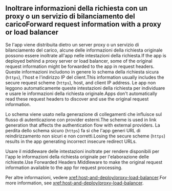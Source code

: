 ## <a name="forward-request-information-with-a-proxy-or-load-balancer"></a><span data-ttu-id="1e8f6-101">Inoltrare informazioni della richiesta con un proxy o un servizio di bilanciamento del carico</span><span class="sxs-lookup"><span data-stu-id="1e8f6-101">Forward request information with a proxy or load balancer</span></span>

<span data-ttu-id="1e8f6-102">Se l'app viene distribuita dietro un server proxy o un servizio di bilanciamento del carico, alcune delle informazioni della richiesta originale possono essere inoltrate all'app nelle intestazioni della richiesta.</span><span class="sxs-lookup"><span data-stu-id="1e8f6-102">If the app is deployed behind a proxy server or load balancer, some of the original request information might be forwarded to the app in request headers.</span></span> <span data-ttu-id="1e8f6-103">Queste informazioni includono in genere lo schema della richiesta sicura (`https`), l'host e l'indirizzo IP del client.</span><span class="sxs-lookup"><span data-stu-id="1e8f6-103">This information usually includes the secure request scheme (`https`), host, and client IP address.</span></span> <span data-ttu-id="1e8f6-104">Le app non leggono automaticamente queste intestazioni della richiesta per individuare e usare le informazioni della richiesta originale.</span><span class="sxs-lookup"><span data-stu-id="1e8f6-104">Apps don't automatically read these request headers to discover and use the original request information.</span></span>

<span data-ttu-id="1e8f6-105">Lo schema viene usato nella generazione di collegamenti che influisce sul flusso di autenticazione con provider esterni.</span><span class="sxs-lookup"><span data-stu-id="1e8f6-105">The scheme is used in link generation that affects the authentication flow with external providers.</span></span> <span data-ttu-id="1e8f6-106">La perdita dello schema sicuro (`https`) fa sì che l'app generi URL di reindirizzamento non sicuri e non corretti.</span><span class="sxs-lookup"><span data-stu-id="1e8f6-106">Losing the secure scheme (`https`) results in the app generating incorrect insecure redirect URLs.</span></span>

<span data-ttu-id="1e8f6-107">Usare il middleware delle intestazioni inoltrate per rendere disponibili per l'app le informazioni della richiesta originale per l'elaborazione delle richieste.</span><span class="sxs-lookup"><span data-stu-id="1e8f6-107">Use Forwarded Headers Middleware to make the original request information available to the app for request processing.</span></span>

<span data-ttu-id="1e8f6-108">Per altre informazioni, vedere <xref:host-and-deploy/proxy-load-balancer>.</span><span class="sxs-lookup"><span data-stu-id="1e8f6-108">For more information, see <xref:host-and-deploy/proxy-load-balancer>.</span></span>
